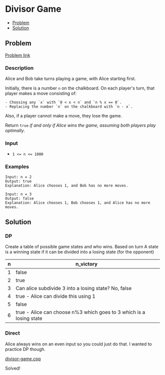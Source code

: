 # Divisor Game
- [Problem](#problem)
- [Solution](#solution)

## Problem
[Problem link](https://leetcode.com/problems/divisor-game)

### Description
Alice and Bob take turns playing a game, with Alice starting first.

Initially, there is a number `n` on the chalkboard. On each player's turn, that player makes a move consisting of:


	- Choosing any `x` with `0 < x < n` and `n % x == 0`.
	- Replacing the number `n` on the chalkboard with `n - x`.


Also, if a player cannot make a move, they lose the game.

Return `true` *if and only if Alice wins the game, assuming both players play optimally*.

### Input


- `1 <= n <= 1000`




### Examples
```
Input: n = 2
Output: true
Explanation: Alice chooses 1, and Bob has no more moves.
```

```
Input: n = 3
Output: false
Explanation: Alice chooses 1, Bob chooses 1, and Alice has no more moves.
```


## Solution

### DP
Create a table of possible game states and who wins. Based on turn
A state is a winning state if it can be divided into a losing state (for the opponent)

n | n_victory
--|----------
1 | false
2 | true
3 | Can alice subdivide 3 into a losing state? No, false
4 | true - Alice can divide this using 1
5 | false
6 | true - Alice can choose n%3 which goes to 3 which is a losing state

### Direct
Alice always wins on an even input so you could just do that.
I wanted to practice DP though.

[divisor-game.cpp](./divisor-game.cpp)

Solved!